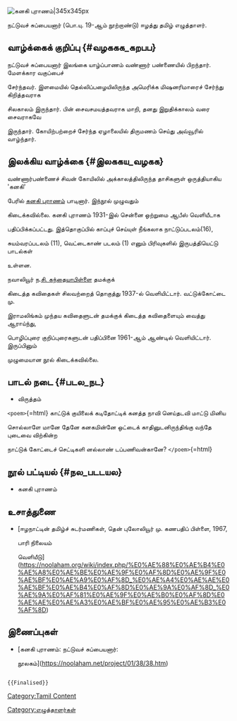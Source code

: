 ![கனகி புராணம்\|345x345px](கனகி_புராணம்1.png "கனகி புராணம்|345x345px")
நட்டுவச் சுப்பையனார் (பொ.யு. 19-ஆம் நூற்றாண்டு) ஈழத்து தமிழ் எழுத்தாளர்.

## வாழ்க்கைக் குறிப்பு {#வழககக_கறபப}

நட்டுவச் சுப்பையனார் இலங்கை யாழ்ப்பாணம் வண்ணார் பண்ணையில் பிறந்தார். மேளக்கார வகுப்பைச்
சேர்ந்தவர். இளமையில் தெல்லிப்பழையிலிருந்த அமெரிக்க மிஷனரிமாரைச் சேர்ந்து கிறித்தவராக
சிலகாலம் இருந்தார். பின் சைவசமயத்தவராக மாறி, தனது இறுதிக்காலம் வரை சைவராகவே
இருந்தார். கோயிற்பற்றைச் சேர்ந்த ஏழாலையில் திருமணம் செய்து அவ்வூரில் வாழ்ந்தார்.

## இலக்கிய வாழ்க்கை {#இலககய_வழகக}

வண்ணார்பண்ணைச் சிவன் கோயிலில் அக்காலத்திலிருந்த தாசிகளுள் ஒருத்தியாகிய \'கனகி\'
பேரில் [கனகி புராணம்](கனகி_புராணம் "wikilink") பாடினார். இந்நூல் முழுவதும்
கிடைக்கவில்லை. கனகி புராணம் 1931-இல் சென்னை ஒற்றுமை ஆபீஸ் வெளியீடாக
பதிப்பிக்கப்பட்டது. இத்தொகுப்பில் காப்புச் செய்யுள் நீங்கலாக நாட்டுப்படலம்(16),
சுயம்வரப்படலம் (11), வெட்டைகாண் படலம் (1) எனும் பிரிவுகளில் இருபத்தியெட்டு பாடல்கள்
உள்ளன.

நவாலியூர் ந.[சி. கந்தையாபிள்ளை](ந.சி._கந்தையா_பிள்ளை "wikilink") தமக்குக்
கிடைத்த கவிதைகள் சிலவற்றைத் தொகுத்து 1937-ல் வெளியிட்டார். வட்டுக்கோட்டை மு.
இராமலிங்கம் முந்தய கவிதைளுடன் தமக்குக் கிடைத்த கவிதைளையும் வைத்து ஆராய்ந்து,
பொழிப்புரை குறிப்புரைகளுடன் பதிப்பினை 1961-ஆம் ஆண்டில் வெளியிட்டார். இருப்பினும்
முழுமையான நூல் கிடைக்கவில்லை.

## பாடல் நடை {#படல_நட}

-   விருத்தம்

`<poem>`{=html} காட்டுக் குயிலைக் கடிதோட்டிக் கனத்த நாவி னெய்தடவி மாட்டு மினிய
சொல்லாளே மானே தேனே கனகமின்னே ஒட்டைக் காதினுடனிருந்திங்கு வந்தே புடைவை விற்கின்ற
நாட்டுக் கோட்டைச் செட்டிகளி னல்லாண் டப்பணிவன்கானே? `</poem>`{=html}

## நூல் பட்டியல் {#நல_படடயல}

-   கனகி புராணம்

## உசாத்துணை

-   [ஈழநாட்டின் தமிழ்ச் சுடர்மணிகள், தென் புலோலியூர் மு. கணபதிப் பிள்ளை, 1967,
    பாரி நிலையம்
    வெளியீடு](https://noolaham.org/wiki/index.php/%E0%AE%88%E0%AE%B4%E0%AE%A8%E0%AE%BE%E0%AE%9F%E0%AF%8D%E0%AE%9F%E0%AE%BF%E0%AE%A9%E0%AF%8D_%E0%AE%A4%E0%AE%AE%E0%AE%BF%E0%AE%B4%E0%AF%8D%E0%AE%9A%E0%AF%8D_%E0%AE%9A%E0%AF%81%E0%AE%9F%E0%AE%B0%E0%AF%8D%E0%AE%AE%E0%AE%A3%E0%AE%BF%E0%AE%95%E0%AE%B3%E0%AF%8D)

## இணைப்புகள்

-   [கனகி புராணம்: நட்டுவச் சுப்பையனார்:
    நூலகம்](https://noolaham.net/project/01/38/38.htm)

```{=mediawiki}
{{Finalised}}
```
[Category:Tamil Content](Category:Tamil_Content "wikilink")
[Category:எழுத்தாளர்கள்](Category:எழுத்தாளர்கள் "wikilink")
